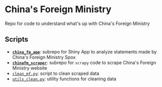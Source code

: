 # China's Foreign Ministry
Repo for code to understand what's up with China's Foreign Ministry

## Scripts
- [**`china_fm_app`**](china_fm_app): subrepo for Shiny App to analyze statements made by China's Foreign Ministry Spox
- [**`chinafm_scraper`**](chinafm_scraper): subrepo for `scrapy` code to scrape China's Foreign Ministry website
- [`clean_mf.py`](clean_mf.py): script to clean scraped data
- [`utils_clean.py`](utils_clean.py): utility functions for cleaning data
